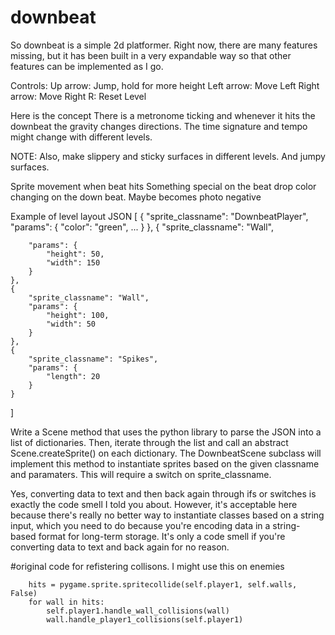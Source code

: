 # downbeat
So downbeat is a simple 2d platformer. Right now, there are many features missing, but it has been built in a very expandable way so that other features can be implemented as I go.

Controls:
Up arrow: Jump, hold for more height
Left arrow: Move Left
Right arrow: Move Right
R: Reset Level



Here is the concept
There is a metronome ticking and whenever it hits the downbeat the gravity changes directions.
The time signature and tempo might change with different levels.

NOTE: Also, make slippery and sticky surfaces in different levels. And jumpy surfaces.

Sprite movement when beat hits
Something special on the beat drop
color changing on the down beat. Maybe becomes photo negative

Example of level layout JSON
[
	{
		"sprite_classname": "DownbeatPlayer",
		"params": {
			"color": "green",
			...
		}
	},
	{
		"sprite_classname": "Wall",

		"params": {
			"height": 50,
			"width": 150
		}
	},
	{
		"sprite_classname": "Wall",
		"params": {
			"height": 100,
			"width": 50
		}
	},
	{
		"sprite_classname": "Spikes",
		"params": {
			"length": 20
		}
	}
]

Write a Scene method that uses the python library to parse the JSON into a list of dictionaries. Then, iterate through the list and call an abstract Scene.createSprite() on each dictionary. The DownbeatScene subclass will implement this method to instantiate sprites based on the given classname and paramaters. This will require a switch on sprite_classname.

Yes, converting data to text and then back again through ifs or switches is exactly the code smell I told you about. However, it's acceptable here because there's really no better way to instantiate classes based on a string input, which you need to do because you're encoding data in a string-based format for long-term storage. It's only a code smell if you're converting data to text and back again for no reason.

#original code for refistering collisons. I might use this on enemies

		hits = pygame.sprite.spritecollide(self.player1, self.walls, False)
		for wall in hits:
			self.player1.handle_wall_collisions(wall)
			wall.handle_player1_collisions(self.player1)